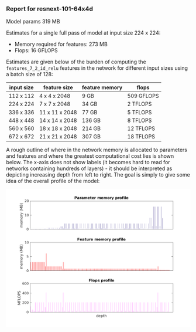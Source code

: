 ### Report for resnext-101-64x4d
Model params 319 MB 

Estimates for a single full pass of model at input size 224 x 224: 

* Memory required for features: 273 MB 
* Flops: 16 GFLOPS 

Estimates are given below of the burden of computing the `features_7_2_id_relu` features in the network for different input sizes using a batch size of 128: 

| input size | feature size | feature memory | flops | 
|------------|--------------|----------------|-------| 
| 112 x 112 | 4 x 4 x 2048 | 9 GB | 509 GFLOPS |
| 224 x 224 | 7 x 7 x 2048 | 34 GB | 2 TFLOPS |
| 336 x 336 | 11 x 11 x 2048 | 77 GB | 5 TFLOPS |
| 448 x 448 | 14 x 14 x 2048 | 136 GB | 8 TFLOPS |
| 560 x 560 | 18 x 18 x 2048 | 214 GB | 12 TFLOPS |
| 672 x 672 | 21 x 21 x 2048 | 307 GB | 18 TFLOPS |

A rough outline of where in the network memory is allocated to parameters and features and where the greatest computational cost lies is shown below.  The x-axis does not show labels (it becomes hard to read for networks containing hundreds of layers) - it should be interpreted as depicting increasing depth from left to right.  The goal is simply to give some idea of the overall profile of the model: 

![resnext-101-64x4d profile](figs/resnext-101-64x4d.png)
